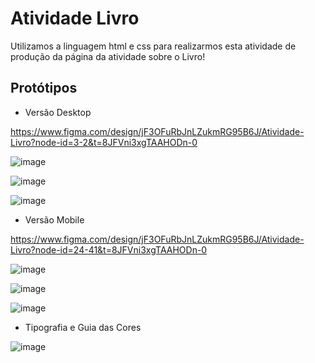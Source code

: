 # Atividade Livro

Utilizamos a linguagem html e css para realizarmos esta atividade de produção da página da atividade sobre o Livro!

## Protótipos

- Versão Desktop

https://www.figma.com/design/jF3OFuRbJnLZukmRG95B6J/Atividade-Livro?node-id=3-2&t=8JFVni3xgTAAHODn-0

![image](https://github.com/user-attachments/assets/8d579554-2082-4814-8cd7-3193a1cdb195)

![image](https://github.com/user-attachments/assets/1b0b7b42-abfe-4e2a-9077-67426e11bf01)

![image](https://github.com/user-attachments/assets/b2a88a3b-367e-4cdb-bd1a-b63b67e915c3)


- Versão Mobile

https://www.figma.com/design/jF3OFuRbJnLZukmRG95B6J/Atividade-Livro?node-id=24-41&t=8JFVni3xgTAAHODn-0

![image](https://github.com/user-attachments/assets/d02ea8ce-dd79-409e-a462-e6c285419ce2)

![image](https://github.com/user-attachments/assets/517ab9c1-5b9a-4e7a-98cf-a8a2be22aa05)

![image](https://github.com/user-attachments/assets/892de9a2-67d8-4c08-a1f9-734161f36d16)


- Tipografia e Guia das Cores

![image](https://github.com/user-attachments/assets/4cf13b11-1268-4e0c-b91c-8ea72618a097)
